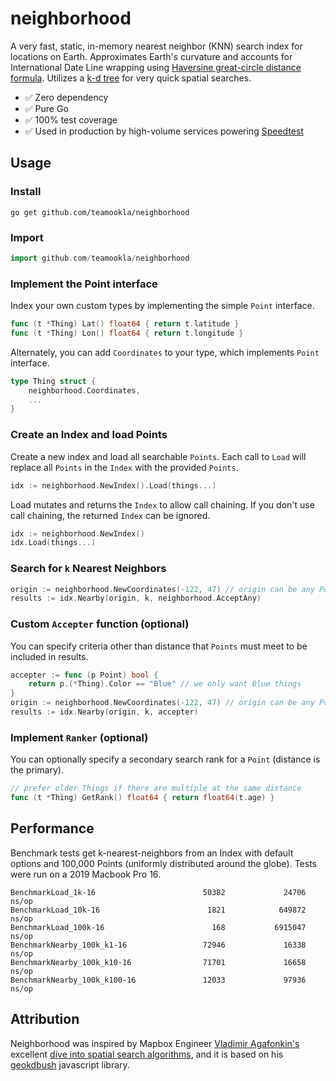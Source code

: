 # neighborhood
A very fast, static, in-memory nearest neighbor (KNN) search index for locations on Earth.
Approximates Earth's curvature and accounts for International Date Line wrapping using
[Haversine great-circle distance formula](https://en.wikipedia.org/wiki/Haversine_formula). Utilizes a [k-d tree](https://en.wikipedia.org/wiki/K-d_tree)
for very quick spatial searches.

* :white_check_mark: Zero dependency
* :white_check_mark: Pure Go
* :white_check_mark: 100% test coverage
* :white_check_mark: Used in production by high-volume services powering [Speedtest](https://speedtest.net)

## Usage
### Install
```
go get github.com/teamookla/neighborhood
```

### Import
```go
import github.com/teamookla/neighborhood
```

### Implement the Point interface
Index your own custom types by implementing the simple `Point` interface.
```go
func (t *Thing) Lat() float64 { return t.latitude }
func (t *Thing) Lon() float64 { return t.longitude }
```
Alternately, you can add `Coordinates` to your type, which implements `Point` interface.
```go
type Thing struct {
	neighborhood.Coordinates,
	...
}
```

### Create an Index and load Points
Create a new index and load all searchable `Points`.
Each call to `Load` will replace all `Points` in the `Index` with the provided `Points`.
```go
idx := neighborhood.NewIndex().Load(things...)
```
Load mutates and returns the `Index` to allow call chaining.
If you don't use call chaining, the returned `Index` can be ignored.
```go
idx := neighborhood.NewIndex()
idx.Load(things...)
```

### Search for `k` Nearest Neighbors
```go
origin := neighborhood.NewCoordinates(-122, 47) // origin can be any Point
results := idx.Nearby(origin, k, neighborhood.AcceptAny)
```

### Custom `Accepter` function (optional)
You can specify criteria other than distance that `Points` must meet to be included in results. 
```go
accepter := func (p Point) bool {
	return p.(*Thing).Color == "Blue" // we only want Blue things
}
origin := neighborhood.NewCoordinates(-122, 47) // origin can be any Point
results := idx.Nearby(origin, k, accepter)
```

### Implement `Ranker` (optional)
You can optionally specify a secondary search rank for a `Point` (distance is the primary).
```go
// prefer older Things if there are multiple at the same distance
func (t *Thing) GetRank() float64 { return float64(t.age) }
```

## Performance
Benchmark tests get k-nearest-neighbors from an Index with default options and 100,000 Points
(uniformly distributed around the globe). Tests were run on a 2019 Macbook Pro 16.

```
BenchmarkLoad_1k-16                        50382             24706 ns/op
BenchmarkLoad_10k-16                        1821            649872 ns/op
BenchmarkLoad_100k-16                        168           6915047 ns/op
BenchmarkNearby_100k_k1-16                 72946             16338 ns/op
BenchmarkNearby_100k_k10-16                71701             16658 ns/op
BenchmarkNearby_100k_k100-16               12033             97936 ns/op
```

## Attribution
Neighborhood was inspired by Mapbox Engineer [Vladimir Agafonkin's](https://github.com/mourner) excellent 
[dive into spatial search algorithms](https://blog.mapbox.com/a-dive-into-spatial-search-algorithms-ebd0c5e39d2a), 
and  it is based on his [geokdbush](https://github.com/mourner/geokdbush) javascript library.
